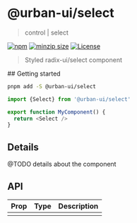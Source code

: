 # @urban-ui/select

> control | select

[![npm](https://img.shields.io/npm/v/@urban-ui/select?style=flat-square)](https://www.npmjs.com/package/@urban-ui/select)
[![minzip size](https://img.shields.io/bundlephobia/minzip/@urban-ui/select?style=flat-square)](https://bundlephobia.com/result?p=@urban-ui/select)
[![License](https://img.shields.io/github/license/mattstyles/urban-ui.svg?style=flat-square)](https://github.com/mattstyles/urban-ui/blob/master/license.md)

> Styled radix-ui/select component

## Getting started

```sh
pnpm add -S @urban-ui/select
```

```js
import {Select} from '@urban-ui/select'

export function MyComponent() {
  return <Select />
}
```

## Details

@TODO details about the component

## API

| Prop | Type | Description |
| ---- | ---- | ----------- |
|      |      |             |
